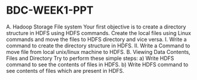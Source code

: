 # BDC-WEEK1-PPT
A. Hadoop Storage File system
Your first objective is to create a directory structure in HDFS using HDFS commands.
Create the local files using Linux commands and move the files to HDFS directory
and vice versa.
I. Write a command to create the directory structure in HDFS.
II. Write a Command to move file from local unix/linux machine to HDFS.
B. Viewing Data Contents, Files and Directory
Try to perform these simple steps:
a) Write HDFS command to see the contents of files in HDFS.
b) Write HDFS command to see contents of files which are present in HDFS. 
